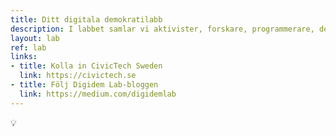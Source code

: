 ```yaml
---
title: Ditt digitala demokratilabb
description: I labbet samlar vi aktivister, forskare, programmerare, designers och alla som tror att en annan värld är möjlig, för att skapa metoder och verktyg för morgondagens deltagande demokrati. Här är de projekt vi gjort hittills.
layout: lab
ref: lab
links:
- title: Kolla in CivicTech Sweden
  link: https://civictech.se
- title: Följ Digidem Lab-bloggen
  link: https://medium.com/digidemlab
---
```


 :bulb:
